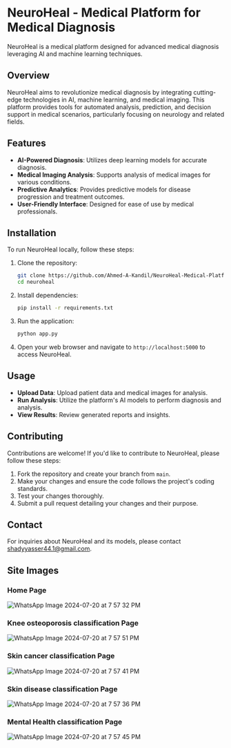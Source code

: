 # NeuroHeal - Medical Platform for Medical Diagnosis

NeuroHeal is a medical platform designed for advanced medical diagnosis leveraging AI and machine learning techniques.

## Overview

NeuroHeal aims to revolutionize medical diagnosis by integrating cutting-edge technologies in AI, machine learning, and medical imaging. This platform provides tools for automated analysis, prediction, and decision support in medical scenarios, particularly focusing on neurology and related fields.

## Features

- **AI-Powered Diagnosis**: Utilizes deep learning models for accurate diagnosis.
- **Medical Imaging Analysis**: Supports analysis of medical images for various conditions.
- **Predictive Analytics**: Provides predictive models for disease progression and treatment outcomes.
- **User-Friendly Interface**: Designed for ease of use by medical professionals.

## Installation

To run NeuroHeal locally, follow these steps:

1. Clone the repository:
   ```bash
   git clone https://github.com/Ahmed-A-Kandil/NeuroHeal-Medical-Platform-For-Medical-Diagnosis.git
   cd neuroheal
   ```

2. Install dependencies:
   ```bash
   pip install -r requirements.txt
   ```

3. Run the application:
   ```bash
   python app.py
   ```

4. Open your web browser and navigate to `http://localhost:5000` to access NeuroHeal.

## Usage

- **Upload Data**: Upload patient data and medical images for analysis.
- **Run Analysis**: Utilize the platform's AI models to perform diagnosis and analysis.
- **View Results**: Review generated reports and insights.

## Contributing

Contributions are welcome! If you'd like to contribute to NeuroHeal, please follow these steps:

1. Fork the repository and create your branch from `main`.
2. Make your changes and ensure the code follows the project's coding standards.
3. Test your changes thoroughly.
4. Submit a pull request detailing your changes and their purpose.

## Contact

For inquiries about NeuroHeal and its models, please contact [shadyyasser44.1@gmail.com](shadyyasser44.1@gmail.com).

## Site Images

### Home Page

![WhatsApp Image 2024-07-20 at 7 57 32 PM](https://github.com/user-attachments/assets/9a7ec131-2eda-4246-95cc-873d7518dcda)

### Knee osteoporosis classification Page

![WhatsApp Image 2024-07-20 at 7 57 51 PM](https://github.com/user-attachments/assets/034a9f5a-472a-4b30-9ea8-29ed28b83356)

### Skin cancer classification Page

![WhatsApp Image 2024-07-20 at 7 57 41 PM](https://github.com/user-attachments/assets/bf1baa6f-1c98-4bd5-b02e-74190b796ec0)

### Skin disease classification Page

![WhatsApp Image 2024-07-20 at 7 57 36 PM](https://github.com/user-attachments/assets/153c3f54-bba9-4eac-8149-c795067f842c)

### Mental Health classification Page

![WhatsApp Image 2024-07-20 at 7 57 45 PM](https://github.com/user-attachments/assets/07011029-10f5-45a1-9364-84a4c5e8b64f)
